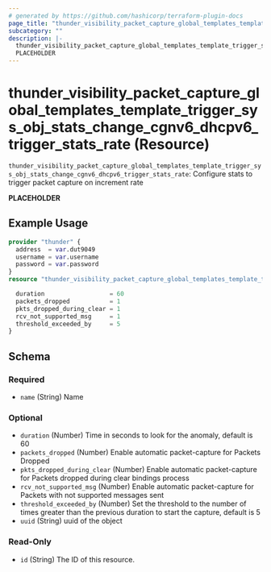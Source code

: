 ```yaml
---
# generated by https://github.com/hashicorp/terraform-plugin-docs
page_title: "thunder_visibility_packet_capture_global_templates_template_trigger_sys_obj_stats_change_cgnv6_dhcpv6_trigger_stats_rate Resource - terraform-provider-thunder"
subcategory: ""
description: |-
  thunder_visibility_packet_capture_global_templates_template_trigger_sys_obj_stats_change_cgnv6_dhcpv6_trigger_stats_rate: Configure stats to trigger packet capture on increment rate
  PLACEHOLDER
---
```


# thunder_visibility_packet_capture_global_templates_template_trigger_sys_obj_stats_change_cgnv6_dhcpv6_trigger_stats_rate (Resource)

`thunder_visibility_packet_capture_global_templates_template_trigger_sys_obj_stats_change_cgnv6_dhcpv6_trigger_stats_rate`: Configure stats to trigger packet capture on increment rate

__PLACEHOLDER__

## Example Usage

```terraform
provider "thunder" {
  address  = var.dut9049
  username = var.username
  password = var.password
}
resource "thunder_visibility_packet_capture_global_templates_template_trigger_sys_obj_stats_change_cgnv6_dhcpv6_trigger_stats_rate" "thunder_visibility_packet_capture_global_templates_template_trigger_sys_obj_stats_change_cgnv6_dhcpv6_trigger_stats_rate" {

  duration                  = 60
  packets_dropped           = 1
  pkts_dropped_during_clear = 1
  rcv_not_supported_msg     = 1
  threshold_exceeded_by     = 5
}
```

<!-- schema generated by tfplugindocs -->
## Schema

### Required

- `name` (String) Name

### Optional

- `duration` (Number) Time in seconds to look for the anomaly, default is 60
- `packets_dropped` (Number) Enable automatic packet-capture for Packets Dropped
- `pkts_dropped_during_clear` (Number) Enable automatic packet-capture for Packets dropped during clear bindings process
- `rcv_not_supported_msg` (Number) Enable automatic packet-capture for Packets with not supported messages sent
- `threshold_exceeded_by` (Number) Set the threshold to the number of times greater than the previous duration to start the capture, default is 5
- `uuid` (String) uuid of the object

### Read-Only

- `id` (String) The ID of this resource.


